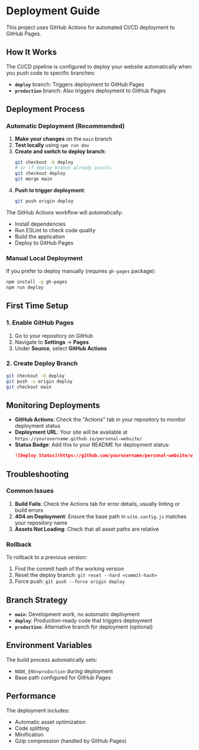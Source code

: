 # Deployment Guide

This project uses GitHub Actions for automated CI/CD deployment to GitHub Pages.

## How It Works

The CI/CD pipeline is configured to deploy your website automatically when you push code to specific branches:

- **`deploy`** branch: Triggers deployment to GitHub Pages
- **`production`** branch: Also triggers deployment to GitHub Pages

## Deployment Process

### Automatic Deployment (Recommended)

1. **Make your changes** on the `main` branch
2. **Test locally** using `npm run dev`
3. **Create and switch to deploy branch**:
   ```bash
   git checkout -b deploy
   # or if deploy branch already exists:
   git checkout deploy
   git merge main
   ```
4. **Push to trigger deployment**:
   ```bash
   git push origin deploy
   ```

The GitHub Actions workflow will automatically:
- Install dependencies
- Run ESLint to check code quality
- Build the application
- Deploy to GitHub Pages

### Manual Local Deployment

If you prefer to deploy manually (requires `gh-pages` package):

```bash
npm install -g gh-pages
npm run deploy
```

## First Time Setup

### 1. Enable GitHub Pages

1. Go to your repository on GitHub
2. Navigate to **Settings** → **Pages**
3. Under **Source**, select **GitHub Actions**

### 2. Create Deploy Branch

```bash
git checkout -b deploy
git push -u origin deploy
git checkout main
```

## Monitoring Deployments

- **GitHub Actions**: Check the "Actions" tab in your repository to monitor deployment status
- **Deployment URL**: Your site will be available at `https://yourusername.github.io/personal-website/`
- **Status Badge**: Add this to your README for deployment status:
  ```markdown
  ![Deploy Status](https://github.com/yourusername/personal-website/workflows/Deploy%20to%20GitHub%20Pages/badge.svg)
  ```

## Troubleshooting

### Common Issues

1. **Build Fails**: Check the Actions tab for error details, usually linting or build errors
2. **404 on Deployment**: Ensure the base path in `vite.config.js` matches your repository name
3. **Assets Not Loading**: Check that all asset paths are relative

### Rollback

To rollback to a previous version:
1. Find the commit hash of the working version
2. Reset the deploy branch: `git reset --hard <commit-hash>`
3. Force push: `git push --force origin deploy`

## Branch Strategy

- **`main`**: Development work, no automatic deployment
- **`deploy`**: Production-ready code that triggers deployment
- **`production`**: Alternative branch for deployment (optional)

## Environment Variables

The build process automatically sets:
- `NODE_ENV=production` during deployment
- Base path configured for GitHub Pages

## Performance

The deployment includes:
- Automatic asset optimization
- Code splitting
- Minification
- Gzip compression (handled by GitHub Pages)
